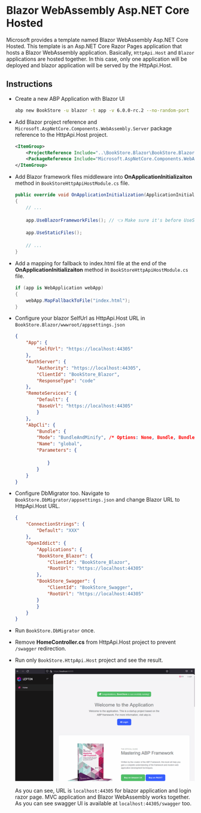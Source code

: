 # Blazor WebAssembly Asp.NET Core Hosted

Microsoft provides a template named Blazor WebAssembly Asp.NET Core Hosted. This template is an Asp.NET Core Razor Pages application that hosts a Blazor WebAssembly application. Basically, `HttpApi.Host` and `Blazor` applications are hosted together. In this case, only one application will be deployed and blazor application will be served by the HttpApi.Host.

## Instructions

- Create a new ABP Application with Blazor UI

    ```bash
    abp new BookStore -u blazor -t app -v 6.0.0-rc.2 --no-random-port
    ```

- Add Blazor project reference and `Microsoft.AspNetCore.Components.WebAssembly.Server` package reference to the HttpApi.Host project.
    ```xml
    <ItemGroup>
        <ProjectReference Include="..\BookStore.Blazor\BookStore.Blazor.csproj" />
        <PackageReference Include="Microsoft.AspNetCore.Components.WebAssembly.Server" Version="6.0.8" />
    </ItemGroup>
    ```

- Add Blazor framework files middleware into **OnApplicationInitializaiton** method in `BookStoreHttpApiHostModule.cs` file.
    ```cs
    public override void OnApplicationInitialization(ApplicationInitializationContext context)
    {
        // ...

        app.UseBlazorFrameworkFiles(); // 👈 Make sure it's before UseStaticFiles()

        app.UseStaticFiles();

        // ...
    }
    ```

- Add a mapping for fallback to index.html file at the end of the **OnApplicationInitializaiton** method in `BookStoreHttpApiHostModule.cs` file.

    ```cs
    if (app is WebApplication webApp)
    {
        webApp.MapFallbackToFile("index.html");
    }
    ```

- Configure your blazor SelfUrl as HttpApi.Host URL in `BookStore.Blazor/wwwroot/appsettings.json`

    ```json
    {
        "App": {
            "SelfUrl": "https://localhost:44305"
        },
        "AuthServer": {
            "Authority": "https://localhost:44305",
            "ClientId": "BookStore_Blazor",
            "ResponseType": "code"
        },
        "RemoteServices": {
            "Default": {
            "BaseUrl": "https://localhost:44305"
            }
        },
        "AbpCli": {
            "Bundle": {
            "Mode": "BundleAndMinify", /* Options: None, Bundle, BundleAndMinify */
            "Name": "global",
            "Parameters": {

                }
            }
        }
    }
    ```	

- Configure DbMigrator too. Navigate to `BookStore.DbMigrator/appsettings.json` and change Blazor URL to HttpApi.Host URL.

    ```json
    {
        "ConnectionStrings": {
            "Default": "XXX"
        },
        "OpenIddict": {
            "Applications": {
            "BookStore_Blazor": {
                "ClientId": "BookStore_Blazor",
                "RootUrl": "https://localhost:44305"
            },
            "BookStore_Swagger": {
                "ClientId": "BookStore_Swagger",
                "RootUrl": "https://localhost:44305"
            }
            }
        }
    }
    ```

- Run `BookStore.DbMigrator` once.

- Remove **HomeController.cs** from HttpApi.Host project to prevent `/swagger` redirection.

- Run only `BookStore.HttpApi.Host` project and see the result.

    ![blazor-aspnetcore-hosted-demo](blazor-aspnetcore-hosted-demo.gif)

    As you can see, URL is `localhost:44305` for blazor application and login razor page. MVC application and Blazor WebAssembly works together. As you can see swagger UI is available at `localhost:44305/swagger` too.